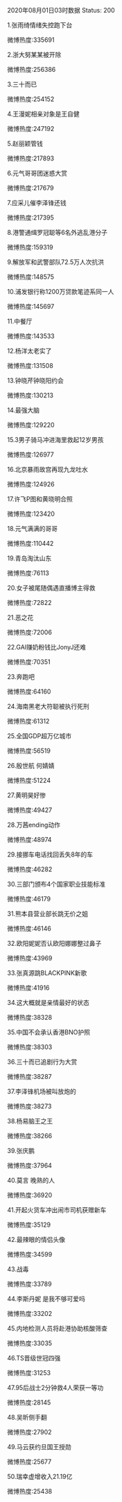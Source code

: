 2020年08月01日03时数据
Status: 200

1.张雨绮情绪失控跑下台

微博热度:335691

2.浙大努某某被开除

微博热度:256386

3.三十而已

微博热度:254152

4.王漫妮相亲对象是王自健

微博热度:247192

5.赵丽颖管钱

微博热度:217893

6.元气哥哥团迷惑大赏

微博热度:217679

7.应采儿催李泽锋还钱

微博热度:217395

8.港警通缉罗冠聪等6名外逃乱港分子

微博热度:159319

9.解放军和武警部队72.5万人次抗洪

微博热度:148575

10.浦发银行称1200万贷款笔迹系同一人

微博热度:145697

11.中餐厅

微博热度:143533

12.杨洋太老实了

微博热度:131508

13.钟晓芹钟晓阳约会

微博热度:130213

14.最强大脑

微博热度:129220

15.3男子骑马冲进海里救起12岁男孩

微博热度:126977

16.北京暴雨故宫再现九龙吐水

微博热度:124926

17.许飞P图和黄晓明合照

微博热度:123420

18.元气满满的哥哥

微博热度:110442

19.青岛淘汰山东

微博热度:76113

20.女子被尾随偶遇直播博主得救

微博热度:72822

21.恶之花

微博热度:72006

22.GAI赚奶粉钱比JonyJ还难

微博热度:70351

23.奔跑吧

微博热度:64160

24.海南黑老大符聪被执行死刑

微博热度:61312

25.全国GDP超万亿城市

微博热度:56519

26.殷世航 何婧婧

微博热度:51224

27.黄明昊好惨

微博热度:49427

28.万茜ending动作

微博热度:48974

29.接挪车电话找回丢失8年的车

微博热度:46282

30.三部门颁布4个国家职业技能标准

微博热度:46179

31.熊本县营业部长跳无价之姐

微博热度:46146

32.欧阳妮妮否认欧阳娜娜整过鼻子

微博热度:43969

33.张真源跳BLACKPINK新歌

微博热度:41916

34.这大概就是亲情最好的状态

微博热度:38328

35.中国不会承认香港BNO护照

微博热度:38303

36.三十而已追剧行为大赏

微博热度:38287

37.李泽锋机场被叫放炮的

微博热度:38273

38.杨易脑王之王

微博热度:38266

39.张庆鹏

微博热度:37964

40.莫言 晚熟的人

微博热度:36920

41.开起火货车冲出闹市司机获赠新车

微博热度:35129

42.最辣眼的情侣头像

微博热度:34599

43.战毒

微博热度:33789

44.李斯丹妮 是我不够可爱吗

微博热度:33202

45.内地检测人员将赴港协助核酸筛查

微博热度:33035

46.TS晋级世冠四强

微博热度:31253

47.95后战士2分钟救4人荣获一等功

微博热度:28145

48.吴昕侧手翻

微博热度:27902

49.马云获约旦国王授勋

微博热度:25677

50.瑞幸虚增收入21.19亿

微博热度:25438

